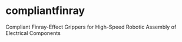 # compliantfinray
Compliant Finray-Effect Grippers for High-Speed Robotic Assembly of Electrical Components
